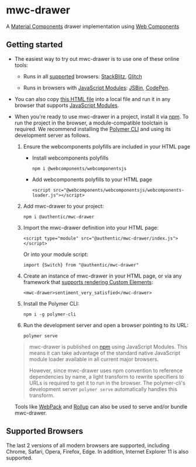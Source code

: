 # mwc-drawer
A [Material Components](https://material.io/develop/) drawer implementation using [Web Components](https://www.webcomponents.org/introduction)

## Getting started

 * The easiest way to try out mwc-drawer is to use one of these online tools:

    * Runs in all [supported](#supported-browsers) browsers: [StackBlitz](https://stackblitz.com/edit/mwc-icon-example?file=index.js), [Glitch](https://glitch.com/edit/#!/mwc-icon-example?path=index.html)

    * Runs in browsers with [JavaScript Modules](https://caniuse.com/#search=modules): [JSBin](http://jsbin.com/qibisux/edit?html,output),
    [CodePen](https://codepen.io/azakus/pen/deZLja).

* You can also copy [this HTML file](https://gist.githubusercontent.com/azakus/f01e9fc2ed04e781ad5a52ded7b296e7/raw/266f2f4f91cbfe89b2acc6ec63957b1a3cfe9b39/index.html) into a local file and run it in any browser that supports [JavaScript Modules]((https://caniuse.com/#search=modules)).

* When you're ready to use mwc-drawer in a project, install it via [npm](https://www.npmjs.com/). To run the project in the browser, a module-compatible toolctain is required. We recommend installing the [Polymer CLI](https://github.com/Polymer/polymer-cli) and using its development server as follows.

  1. Ensure the webcomponents polyfills are included in your HTML page

      - Install webcomponents polyfills

          ```npm i @webcomponents/webcomponentsjs```

      - Add webcomponents polyfills to your HTML page

          ```<script src="@webcomponents/webcomponentsjs/webcomponents-loader.js"></script>```

  1. Add mwc-drawer to your project:

      ```npm i @authentic/mwc-drawer```

  1. Import the mwc-drawer definition into your HTML page:

      ```<script type="module" src="@authentic/mwc-drawer/index.js"></script>```

      Or into your module script:

      ```import {Switch} from "@authentic/mwc-drawer"```

  1. Create an instance of mwc-drawer in your HTML page, or via any framework that [supports rendering Custom Elements](https://custom-elements-everywhere.com/):

      ```<mwc-drawer>sentiment_very_satisfied</mwc-drawer>```

  1. Install the Polymer CLI:

      ```npm i -g polymer-cli```

  1. Run the development server and open a browser pointing to its URL:

      ```polymer serve```

  > mwc-drawer is published on [npm](https://www.npmjs.com/package/@authentic/mwc-drawer) using JavaScript Modules.
  This means it can take advantage of the standard native JavaScript module loader available in all current major browsers.
  >
  > However, since mwc-drawer uses npm convention to reference dependencies by name, a light transform to rewrite specifiers to URLs is required to get it to run in the browser. The polymer-cli's development server `polymer serve` automatically handles this transform.

  Tools like [WebPack](https://webpack.js.org/) and [Rollup](https://rollupjs.org/) can also be used to serve and/or bundle mwc-drawer.

## Supported Browsers

The last 2 versions of all modern browsers are supported, including
Chrome, Safari, Opera, Firefox, Edge. In addition, Internet Explorer 11 is also supported.
